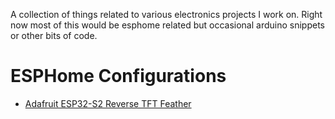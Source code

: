 A collection of things related to various electronics projects I work on. Right
now most of this would be esphome related but occasional arduino snippets or
other bits of code.

# ESPHome Configurations

* [Adafruit ESP32-S2 Reverse TFT Feather](https://github.com/bmatheny/electronics/blob/main/esphome/reverse-tft-feather/)
